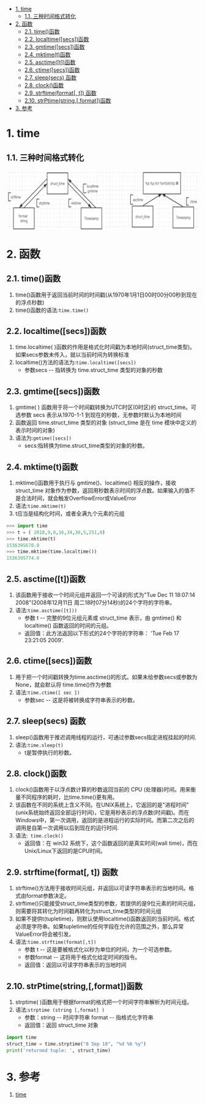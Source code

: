 <!-- TOC -->

- [1. time](#1-time)
  - [1.1. 三种时间格式转化](#11-三种时间格式转化)
- [2. 函数](#2-函数)
  - [2.1. time()函数](#21-time函数)
  - [2.2. localtime([secs])函数](#22-localtimesecs函数)
  - [2.3. gmtime([secs])函数](#23-gmtimesecs函数)
  - [2.4. mktime(t)函数](#24-mktimet函数)
  - [2.5. asctime([t])函数](#25-asctimet函数)
  - [2.6. ctime([secs])函数](#26-ctimesecs函数)
  - [2.7. sleep(secs) 函数](#27-sleepsecs-函数)
  - [2.8. clock()函数](#28-clock函数)
  - [2.9. strftime(format[, t])  函数](#29-strftimeformat-t-函数)
  - [2.10. strPtime(string,[,format])函数](#210-strptimestringformat函数)
- [3. 参考](#3-参考)

<!-- /TOC -->

# 1. time

## 1.1. 三种时间格式转化
![](img/time/1.png)

# 2. 函数

## 2.1. time()函数
1. time()函数用于返回当前时间的时间戳(从1970年1月1日00时00分00秒到现在的浮点秒数)
2. time()函数的语法:`time.time()`

## 2.2. localtime([secs])函数
1. time.localtime( )函数的作用是格式化时间戳为本地时间(struct_time类型)。如果secs参数未传入，就以当前时间为转换标准
2. localtime()方法的语法为:`time.localtime([secs])`
    + 参数secs -- 指转换为  time.struct_time 类型的对象的秒数

## 2.3. gmtime([secs])函数
1. gmtime( )  函数用于将一个时间戳转换为UTC时区(0时区)的 struct_time。可选参数 secs 表示从1970-1-1 到现在的秒数，无参数时默认为本地时间
2. 函数返回 time.struct_time 类型的对象 (struct_time 是在 time 模块中定义的表示时间的对象)
3. 语法为:`gmtime([secs])`
    + secs:指转换为time.struct_time类型的对象的秒数。

## 2.4. mktime(t)函数
1. mktime()函数用于执行与 gmtime()、localtime() 相反的操作，接收 struct_time 对象作为参数，返回用秒数表示时间的浮点数。如果输入的值不是合法时间，就会触发OverflowError或ValueError
2. 语法:`time.mktime(t)`
3. t应当是结构化时间，或者全满九个元素的元组
```py
>>> import time
>>> t = ( 2018,9,8,16,34,30,5,251,0)
>>> time.mktime(t)
1536395670.0
>>> time.mktime(time.localtime())
1536395774.0
```

## 2.5. asctime([t])函数
1. 该函数用于接收一个时间元组并返回一个可读的形式为"Tue Dec 11 18:07:14 2008"(2008年12月11日 周二18时07分14秒)的24个字符的字符串。
2. 语法:`time.asctime([t]))`
    + 参数  t -- 完整的9位元组元素或 struct_time 表示，由 gmtime() 和 localtime() 函数返回的时间的元组。
    + 返回值：此方法返回以下形式的24个字符的字符串： 'Tue Feb 17 23:21:05 2009'.

## 2.6. ctime([secs])函数
1. 用于把一个时间戳转换为time.asctime()的形式。如果未给参数secs或参数为None，就会默认将  time.time()作为参数
2. 语法:`time.ctime([ sec ])`
    + 参数sec -- 这是将被转换成字符串表示的秒数。

## 2.7. sleep(secs) 函数
1. sleep()函数用于推迟调用线程的运行，可通过参数secs指定进程挂起的时间.
2. 语法:`time.sleep(t)`
    + t是暂停执行的秒数。

## 2.8. clock()函数
1. clock()函数用于以浮点数计算的秒数返回当前的  CPU  (处理器)时间。用来衡量不同程序的耗时，比time.time()更有用。
2. 该函数在不同的系统上含义不同。在UNIX系统上，它返回的是"进程时间"(unix系统始终返回全部运行时间)，它是用秒表示的浮点数(时间戳)。而在Windows中，第一次调用，返回的是进程运行的实际时间。而第二次之后的调用是自第一次调用以后到现在的运行时间.
3. 语法:` time.clock()`
    + 返回值：在 win32 系统下，这个函数返回的是真实时间(wall time)，而在Unix/Linux下返回的是CPU时间。

## 2.9. strftime(format[, t])  函数
1. strftime()方法用于接收时间元组，并返回以可读字符串表示的当地时间。格式由format参数决定。
2. strftime()只能接受struct_time类型的参数，若提供的是9位元素的时间元组，则需要将其转化为时间戳再转化为struct_time类型的时间元组
3. 如果不提供t(tupletime)，则默认使用localtime()函数返回的当前时间。格式必须是字符串。如果tupletime的任何字段在允许的范围之外，那么异常ValueError将会被引发。
4. 语法:`time.strftime(format[,t])`
    + 参数  t -- 这是要被格式化以秒为单位的时间，为一个可选参数。
    + 参数format -- 这将用于格式化给定时间的指令。
    + 返回值：返回以可读字符串表示的当地时间

## 2.10. strPtime(string,[,format])函数
1. strptime( )函数用于根据format的格式把一个时间字符串解析为时间元组。
2. 语法:`strptime (string [,format] )`
    + 参数：string -- 时间字符串 format  -- 指格式化字符串
    + 返回值：返回  struct_time  对象
```py
import time
struct_time = time.strptime("8 Sep 18", "%d %b %y")
print('returned tuple: ', struct_time)
```

# 3. 参考
1. <a href = "https://blog.csdn.net/qq_41573234/article/details/82533820">time</a>